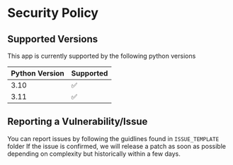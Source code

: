 # Security Policy

## Supported Versions

This app is currently supported by the following python versions

| Python Version | Supported          |
| -------        | ------------------ |
| 3.10           | :white_check_mark: |
| 3.11           | :white_check_mark: |

## Reporting a Vulnerability/Issue

You can report issues by following the guidlines found in `ISSUE_TEMPLATE` folder
If the issue is confirmed, we will release a patch as soon as possible depending on complexity but historically within a few days.
